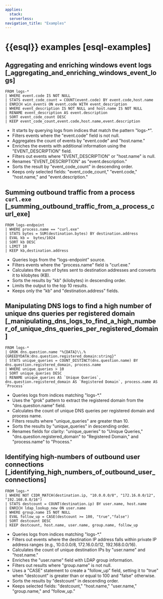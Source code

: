 ```yaml
---
applies:
  stack:
  serverless:
navigation_title: "Examples"
---
```


# {{esql}} examples [esql-examples]



## Aggregating and enriching windows event logs [_aggregating_and_enriching_windows_event_logs] 

```esql
FROM logs-*
| WHERE event.code IS NOT NULL
| STATS event_code_count = COUNT(event.code) BY event.code,host.name
| ENRICH win_events ON event.code WITH event_description
| WHERE event_description IS NOT NULL and host.name IS NOT NULL
| RENAME event_description AS event.description
| SORT event_code_count DESC
| KEEP event_code_count,event.code,host.name,event.description
```

* It starts by querying logs from indices that match the pattern "logs-*".
* Filters events where the "event.code" field is not null.
* Aggregates the count of events by "event.code" and "host.name."
* Enriches the events with additional information using the "EVENT_DESCRIPTION" field.
* Filters out events where "EVENT_DESCRIPTION" or "host.name" is null.
* Renames "EVENT_DESCRIPTION" as "event.description."
* Sorts the result by "event_code_count" in descending order.
* Keeps only selected fields: "event_code_count," "event.code," "host.name," and "event.description."


## Summing outbound traffic from a process `curl.exe` [_summing_outbound_traffic_from_a_process_curl_exe] 

```esql
FROM logs-endpoint
| WHERE process.name == "curl.exe"
| STATS bytes = SUM(destination.bytes) BY destination.address
| EVAL kb =  bytes/1024
| SORT kb DESC
| LIMIT 10
| KEEP kb,destination.address
```

* Queries logs from the "logs-endpoint" source.
* Filters events where the "process.name" field is "curl.exe."
* Calculates the sum of bytes sent to destination addresses and converts it to kilobytes (KB).
* Sorts the results by "kb" (kilobytes) in descending order.
* Limits the output to the top 10 results.
* Keeps only the "kb" and "destination.address" fields.


## Manipulating DNS logs to find a high number of unique dns queries per registered domain [_manipulating_dns_logs_to_find_a_high_number_of_unique_dns_queries_per_registered_domain] 

```esql
FROM logs-*
| GROK dns.question.name "%{DATA}\\.%{GREEDYDATA:dns.question.registered_domain:string}"
| STATS unique_queries = COUNT_DISTINCT(dns.question.name) BY dns.question.registered_domain, process.name
| WHERE unique_queries > 10
| SORT unique_queries DESC
| RENAME unique_queries AS `Unique Queries`, dns.question.registered_domain AS `Registered Domain`, process.name AS `Process`
```

* Queries logs from indices matching "logs-*."
* Uses the "grok" pattern to extract the registered domain from the "dns.question.name" field.
* Calculates the count of unique DNS queries per registered domain and process name.
* Filters results where "unique_queries" are greater than 10.
* Sorts the results by "unique_queries" in descending order.
* Renames fields for clarity: "unique_queries" to "Unique Queries," "dns.question.registered_domain" to "Registered Domain," and "process.name" to "Process."


## Identifying high-numbers of outbound user connections [_identifying_high_numbers_of_outbound_user_connections] 

```esql
FROM logs-*
| WHERE NOT CIDR_MATCH(destination.ip, "10.0.0.0/8", "172.16.0.0/12", "192.168.0.0/16")
| STATS destcount = COUNT(destination.ip) BY user.name, host.name
| ENRICH ldap_lookup_new ON user.name
| WHERE group.name IS NOT NULL
| EVAL follow_up = CASE(destcount >= 100, "true","false")
| SORT destcount DESC
| KEEP destcount, host.name, user.name, group.name, follow_up
```

* Queries logs from indices matching "logs-*."
* Filters out events where the destination IP address falls within private IP address ranges (e.g., 10.0.0.0/8, 172.16.0.0/12, 192.168.0.0/16).
* Calculates the count of unique destination IPs by "user.name" and "host.name."
* Enriches the "user.name" field with LDAP group information.
* Filters out results where "group.name" is not null.
* Uses a "CASE" statement to create a "follow_up" field, setting it to "true" when "destcount" is greater than or equal to 100 and "false" otherwise.
* Sorts the results by "destcount" in descending order.
* Keeps selected fields: "destcount," "host.name," "user.name," "group.name," and "follow_up."

